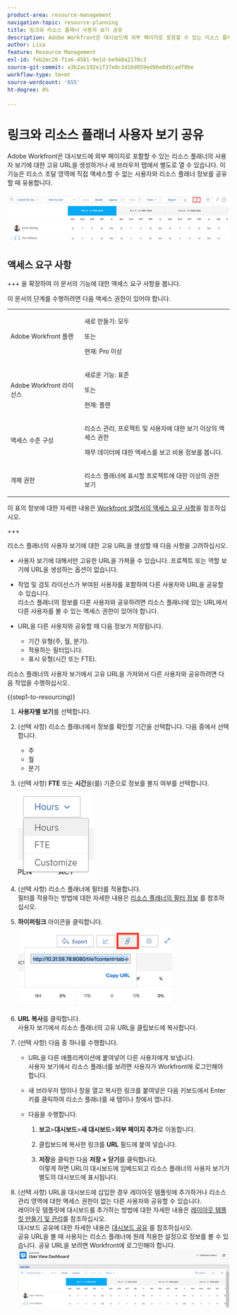 ```yaml
---
product-area: resource-management
navigation-topic: resource-planning
title: 링크와 리소스 플래너 사용자 보기 공유
description: Adobe Workfront은 대시보드에 외부 페이지로 포함할 수 있는 리소스 플래너의 사용자 보기에 대한 고유 URL을 생성하거나 새 브라우저 탭에서 별도로 열 수 있습니다. 이 기능은 리소스 조달 영역에 직접 액세스할 수 없는 사용자와 리소스 플래너 정보를 공유할 때 유용합니다.
author: Lisa
feature: Resource Management
exl-id: feb2ec26-f1a6-4581-9e1d-be948a2170c3
source-git-commit: a3b2ac192e1f37e0c3d16d059ed96e8d5cadf8be
workflow-type: tm+mt
source-wordcount: '655'
ht-degree: 0%

---
```


# 링크와 리소스 플래너 사용자 보기 공유

Adobe Workfront은 대시보드에 외부 페이지로 포함할 수 있는 리소스 플래너의 사용자 보기에 대한 고유 URL을 생성하거나 새 브라우저 탭에서 별도로 열 수 있습니다. 이 기능은 리소스 조달 영역에 직접 액세스할 수 없는 사용자와 리소스 플래너 정보를 공유할 때 유용합니다.

![링크가 있는 사용자 보기](assets/rp-user-view-with-link-highlight-350x49.png)

## 액세스 요구 사항

+++ 을 확장하여 이 문서의 기능에 대한 액세스 요구 사항을 봅니다.

이 문서의 단계를 수행하려면 다음 액세스 권한이 있어야 합니다.

<table style="table-layout:auto"> 
 <col> 
 <col> 
 <tbody> 
  <tr> 
   <td role="rowheader">Adobe Workfront 플랜</td> 
    <td><p>새로 만들기: 모두</p>
       <p>또는</p>
       <p>현재: Pro 이상</p> </td> 
  </tr> 
  <tr> 
   <td role="rowheader">Adobe Workfront 라이선스</td> 
   <td><p>새로운 기능: 표준</p>
       <p>또는</p>
       <p>현재: 플랜</p></td> 
  </tr> 
  <tr> 
   <td role="rowheader">액세스 수준 구성</td> 
   <td> <p>리소스 관리, 프로젝트 및 사용자에 대한 보기 이상의 액세스 권한</p> <p>재무 데이터에 대한 액세스를 보고 비용 정보를 봅니다.</p></td> 
  </tr> 
  <tr> 
   <td role="rowheader">개체 권한</td> 
   <td> <p>리소스 플래너에 표시할 프로젝트에 대한 이상의 권한 보기</p></td> 
  </tr> 
 </tbody> 
</table>

이 표의 정보에 대한 자세한 내용은 [Workfront 설명서의 액세스 요구 사항](/help/quicksilver/administration-and-setup/add-users/access-levels-and-object-permissions/access-level-requirements-in-documentation.md)을 참조하십시오.

+++


리소스 플래너의 사용자 보기에 대한 고유 URL을 생성할 때 다음 사항을 고려하십시오.

* 사용자 보기에 대해서만 고유한 URL을 가져올 수 있습니다. 프로젝트 또는 역할 보기에 URL을 생성하는 옵션이 없습니다.
* 작업 및 검토 라이선스가 부여된 사용자를 포함하여 다른 사용자와 URL을 공유할 수 있습니다.\
  리소스 플래너의 정보를 다른 사용자와 공유하려면 리소스 플래너에 있는 URL에서 다른 사용자를 볼 수 있는 액세스 권한이 있어야 합니다.
* URL을 다른 사용자와 공유할 때 다음 정보가 저장됩니다.

   * 기간 유형(주, 월, 분기).
   * 적용하는 필터입니다.
   * 표시 유형(시간 또는 FTE).

리소스 플래너의 사용자 보기에서 고유 URL을 가져와서 다른 사용자와 공유하려면 다음 작업을 수행하십시오.

{{step1-to-resourcing}}

1. **사용자별 보기**&#x200B;를 선택합니다.
1. (선택 사항) 리소스 플래너에서 정보를 확인할 기간을 선택합니다. 다음 중에서 선택합니다.

   * 주
   * 월
   * 분기

1. (선택 사항) **FTE** 또는 **시간**&#x200B;을(를) 기준으로 정보를 볼지 여부를 선택합니다.\
   ![RP_hours_or_fte_in_user_view.png](assets/rp-hours-or-fte-in-user-view.png)

1. (선택 사항) 리소스 플래너에 필터를 적용합니다.\
   필터를 적용하는 방법에 대한 자세한 내용은 [리소스 플래너의 필터 정보](../../resource-mgmt/resource-planning/filter-resource-planner.md) 를 참조하십시오.

1. **하이퍼링크** 아이콘을 클릭합니다.\
   ![RP_Storm_generate_URL_with_copy_URL_link.png](assets/rp-storm-generate-url-with-copy-url-link-350x182.png)

1. **URL 복사**&#x200B;를 클릭합니다.\
   사용자 보기에서 리소스 플래너의 고유 URL을 클립보드에 복사합니다.

1. (선택 사항) 다음 중 하나를 수행합니다.  

   * URL을 다른 애플리케이션에 붙여넣어 다른 사용자에게 보냅니다.\
     사용자 보기에서 리소스 플래너를 보려면 사용자가 Workfront에 로그인해야 합니다.
   * 새 브라우저 탭이나 창을 열고 복사한 링크를 붙여넣은 다음 키보드에서 Enter 키를 클릭하여 리소스 플래너를 새 탭이나 창에서 엽니다.
   * 다음을 수행합니다.

     <!--   
     <MadCap:conditionalText data-mc-conditions="QuicksilverOrClassic.Draft mode">   
     (NOTE:&nbsp;turn this into a numbered list)   
     </MadCap:conditionalText>   
     -->

      1. **보고**>**대시보드**>**새 대시보드**>**외부 페이지 추가**&#x200B;로 이동합니다.

      1. 클립보드에 복사한 링크를 **URL** 필드에 붙여 넣습니다.
      1. **저장**&#x200B;을 클릭한 다음 **저장 + 닫기**&#x200B;를 클릭합니다.\
         이렇게 하면 URL이 대시보드에 임베드되고 리소스 플래너의 사용자 보기가 별도의 대시보드에 표시됩니다.

1. (선택 사항) URL을 대시보드에 삽입한 경우 레이아웃 템플릿에 추가하거나 리소스 관리 영역에 대한 액세스 권한이 없는 다른 사용자와 공유할 수 있습니다.\
   레이아웃 템플릿에 대시보드를 추가하는 방법에 대한 자세한 내용은 [레이아웃 템플릿 만들기 및 관리](../../administration-and-setup/customize-workfront/use-layout-templates/create-and-manage-layout-templates.md)를 참조하십시오.\
   대시보드 공유에 대한 자세한 내용은 [대시보드 공유](../../reports-and-dashboards/dashboards/creating-and-managing-dashboards/share-dashboard.md) 를 참조하십시오.\
   공유 URL을 볼 때 사용자는 리소스 플래너에 원래 적용한 설정으로 정보를 볼 수 있습니다. 공유 URL을 보려면 Workfront에 로그인해야 합니다.\
   ![user_view_dashoard_from_unique_url.png](assets/user-view-dashoard-from-unique-url-350x85.png)
